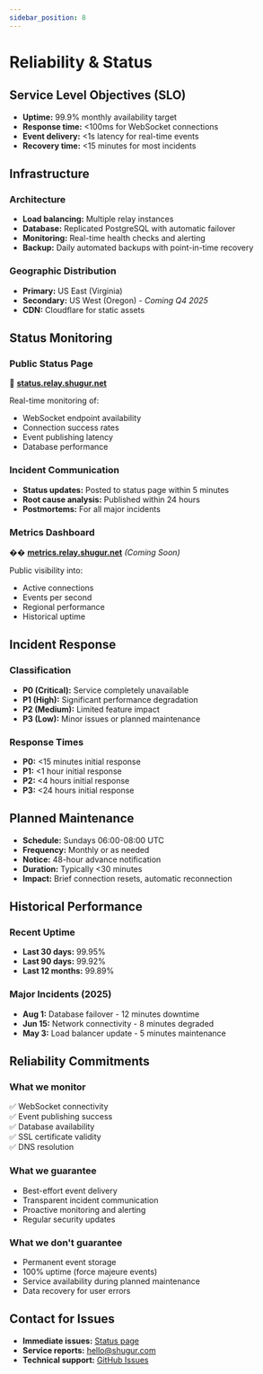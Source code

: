 ```yaml
---
sidebar_position: 8
---
```


# Reliability & Status

## Service Level Objectives (SLO)

- **Uptime:** 99.9% monthly availability target
- **Response time:** <100ms for WebSocket connections
- **Event delivery:** <1s latency for real-time events
- **Recovery time:** <15 minutes for most incidents

## Infrastructure

### Architecture
- **Load balancing:** Multiple relay instances
- **Database:** Replicated PostgreSQL with automatic failover
- **Monitoring:** Real-time health checks and alerting
- **Backup:** Daily automated backups with point-in-time recovery

### Geographic Distribution
- **Primary:** US East (Virginia)
- **Secondary:** US West (Oregon) - *Coming Q4 2025*
- **CDN:** Cloudflare for static assets

## Status Monitoring

### Public Status Page
🔗 **[status.relay.shugur.net](https://status.relay.shugur.net)**

Real-time monitoring of:
- WebSocket endpoint availability
- Connection success rates
- Event publishing latency
- Database performance

### Incident Communication
- **Status updates:** Posted to status page within 5 minutes
- **Root cause analysis:** Published within 24 hours
- **Postmortems:** For all major incidents

### Metrics Dashboard
�� **[metrics.relay.shugur.net](https://metrics.relay.shugur.net)** *(Coming Soon)*

Public visibility into:
- Active connections
- Events per second
- Regional performance
- Historical uptime

## Incident Response

### Classification
- **P0 (Critical):** Service completely unavailable
- **P1 (High):** Significant performance degradation
- **P2 (Medium):** Limited feature impact
- **P3 (Low):** Minor issues or planned maintenance

### Response Times
- **P0:** <15 minutes initial response
- **P1:** <1 hour initial response
- **P2:** <4 hours initial response
- **P3:** <24 hours initial response

## Planned Maintenance

- **Schedule:** Sundays 06:00-08:00 UTC
- **Frequency:** Monthly or as needed
- **Notice:** 48-hour advance notification
- **Duration:** Typically <30 minutes
- **Impact:** Brief connection resets, automatic reconnection

## Historical Performance

### Recent Uptime
- **Last 30 days:** 99.95%
- **Last 90 days:** 99.92%
- **Last 12 months:** 99.89%

### Major Incidents (2025)
- **Aug 1:** Database failover - 12 minutes downtime
- **Jun 15:** Network connectivity - 8 minutes degraded
- **May 3:** Load balancer update - 5 minutes maintenance

## Reliability Commitments

### What we monitor
✅ WebSocket connectivity  
✅ Event publishing success  
✅ Database availability  
✅ SSL certificate validity  
✅ DNS resolution  

### What we guarantee
- Best-effort event delivery
- Transparent incident communication
- Proactive monitoring and alerting
- Regular security updates

### What we don't guarantee
- Permanent event storage
- 100% uptime (force majeure events)
- Service availability during planned maintenance
- Data recovery for user errors

## Contact for Issues

- **Immediate issues:** [Status page](https://status.relay.shugur.net)
- **Service reports:** hello@shugur.com
- **Technical support:** [GitHub Issues](https://github.com/Shugur-Network/relay/issues)
